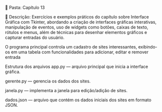 📁 Pasta: Capítulo 13

📌 Descrição:
Exercícios e exemplos práticos do capítulo sobre Interface Gráfica com Tkinter, abordando a criação de interfaces gráficas interativas, manipulação de eventos, uso de widgets como botões, caixas de texto, rótulos e menus, além de técnicas para desenhar elementos gráficos e capturar entradas do usuário.

O programa principal controla um cadastro de sites interessantes, exibindo-os em uma tabela com funcionalidades para adicionar, editar e remover entrada

Estrutura dos arquivos
app.py — arquivo principal que inicia a interface gráfica.

gerente.py — gerencia os dados dos sites.

janela.py — implementa a janela para edição/adição de sites.

dados.json — arquivo que contém os dados iniciais dos sites em formato JSON.

